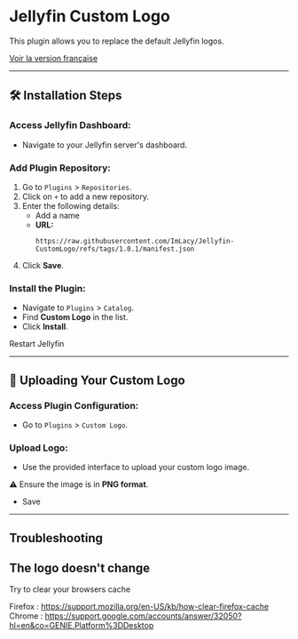 # Jellyfin Custom Logo

This plugin allows you to replace the default Jellyfin logos.

[Voir la version française](https://github.com/ImLacy/Jellyfin-CustomLogo/blob/main/README_FR.md)

---

## 🛠️ Installation Steps

### Access Jellyfin Dashboard:

- Navigate to your Jellyfin server's dashboard.

### Add Plugin Repository:

1. Go to `Plugins` > `Repositories`.
2. Click on `+` to add a new repository.
3. Enter the following details:
    - Add a name
    - **URL:**
      ```
      https://raw.githubusercontent.com/ImLacy/Jellyfin-CustomLogo/refs/tags/1.0.1/manifest.json
      ```
4. Click **Save**.

### Install the Plugin:

- Navigate to `Plugins` > `Catalog`.
- Find **Custom Logo** in the list.
- Click **Install**.

Restart Jellyfin

---

## 🎨 Uploading Your Custom Logo

### Access Plugin Configuration:

- Go to `Plugins` > `Custom Logo`.

### Upload Logo:

- Use the provided interface to upload your custom logo image.

⚠️ Ensure the image is in **PNG format**.

- Save
---

## Troubleshooting

## The logo doesn't change
Try to clear your browsers cache

Firefox : https://support.mozilla.org/en-US/kb/how-clear-firefox-cache
Chrome : https://support.google.com/accounts/answer/32050?hl=en&co=GENIE.Platform%3DDesktop

